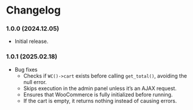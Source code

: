 # Changelog

### 1.0.0 (2024.12.05)
- Initial release.

### 1.0.1 (2025.02.18)
- Bug fixes
    - Checks if `WC()->cart` exists before calling `get_total()`, avoiding the null error.
    - Skips execution in the admin panel unless it’s an AJAX request.
    - Ensures that WooCommerce is fully initialized before running.
    - If the cart is empty, it returns nothing instead of causing errors.